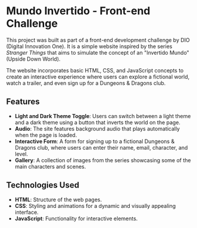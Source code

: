 # Mundo Invertido - Front-end Challenge

This project was built as part of a front-end development challenge by DIO (Digital Innovation One). It is a simple website inspired by the series *Stranger Things* that aims to simulate the concept of an "Invertido Mundo" (Upside Down World). 

The website incorporates basic HTML, CSS, and JavaScript concepts to create an interactive experience where users can explore a fictional world, watch a trailer, and even sign up for a Dungeons & Dragons club.

## Features

- **Light and Dark Theme Toggle**: Users can switch between a light theme and a dark theme using a button that inverts the world on the page.
- **Audio**: The site features background audio that plays automatically when the page is loaded.
- **Interactive Form**: A form for signing up to a fictional Dungeons & Dragons club, where users can enter their name, email, character, and level.
- **Gallery**: A collection of images from the series showcasing some of the main characters and scenes.
  
## Technologies Used

- **HTML**: Structure of the web pages.
- **CSS**: Styling and animations for a dynamic and visually appealing interface.
- **JavaScript**: Functionality for interactive elements.

